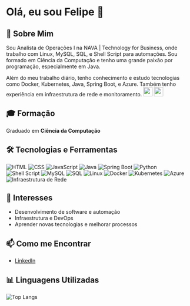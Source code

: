 # Olá, eu sou Felipe 👋

## 🎯 Sobre Mim
Sou Analista de Operações I na NAVA | Technology for Business, onde trabalho com Linux, MySQL, SQL, e Shell Script para automações. Sou formado em Ciência da Computação e tenho uma grande paixão por programação, especialmente em Java.

Além do meu trabalho diário, tenho conhecimento e estudo tecnologias como Docker, Kubernetes, Java, Spring Boot, e Azure. Também tenho experiência em infraestrutura de rede e monitoramento. <img loading="lazy" src="https://cdn.jsdelivr.net/gh/devicons/devicon/icons/java/java-original.svg" width="25" height="25"/> <img loading="lazy" src="https://cdn.jsdelivr.net/gh/devicons/devicon/icons/linux/linux-original.svg" width="25" height="25"/>

## 🎓 Formação
Graduado em <strong>Ciência da Computação</strong>

## 🛠️ Tecnologias e Ferramentas

<div>        
        <img src="https://img.shields.io/badge/HTML-E34F26?style=for-the-badge&logo=html5&logoColor=white" alt="HTML">
        <img src="https://img.shields.io/badge/CSS-1572B6?style=for-the-badge&logo=css3&logoColor=white" alt="CSS">
        <img src="https://img.shields.io/badge/JavaScript-F7DF1E?style=for-the-badge&logo=javascript&logoColor=black" alt="JavaScript">
        <img src="https://img.shields.io/badge/Java-F7DF1E?style=for-the-badge&logo=java&logoColor=black" alt="Java">
        <img src="https://img.shields.io/badge/Spring_Boot-6DB33F?style=for-the-badge&logo=spring&logoColor=white" alt="Spring Boot">
        <img src="https://img.shields.io/badge/Python-3776AB?style=for-the-badge&logo=python&logoColor=white" alt="Python">
        <img src="https://img.shields.io/badge/Shell_Script-4EAA25?style=for-the-badge&logo=gnu-bash&logoColor=white" alt="Shell Script">
        <img src="https://img.shields.io/badge/MySQL-4479A1?style=for-the-badge&logo=mysql&logoColor=white" alt="MySQL">
        <img src="https://img.shields.io/badge/SQL-003B57?style=for-the-badge&logo=sql&logoColor=white" alt="SQL">
        <img src="https://img.shields.io/badge/Linux-FCC624?style=for-the-badge&logo=linux&logoColor=white" alt="Linux">
        <img src="https://img.shields.io/badge/Docker-2496ED?style=for-the-badge&logo=docker&logoColor=white" alt="Docker">
        <img src="https://img.shields.io/badge/Kubernetes-326CE5?style=for-the-badge&logo=kubernetes&logoColor=white" alt="Kubernetes">
        <img src="https://img.shields.io/badge/Azure-0089D6?style=for-the-badge&logo=microsoft-azure&logoColor=white" alt="Azure">
        <img src="https://img.shields.io/badge/Networking-0082FC?style=for-the-badge&logo=networking&logoColor=white" alt="Infraestrutura de Rede">
</div>

## 🌟 Interesses
<ul>
    <li>Desenvolvimento de software e automação</li>
    <li>Infraestrutura e DevOps</li>
    <li>Aprender novas tecnologias e melhorar processos</li>
</ul>

## 📫 Como me Encontrar

- [LinkedIn](https://www.linkedin.com/in/felipe-reis-5a5658227/)

## 📊 Linguagens Utilizadas
![Top Langs](https://github-readme-stats.vercel.app/api/top-langs/?username=Felps3296&hide_progress=true&theme=github_dark)
